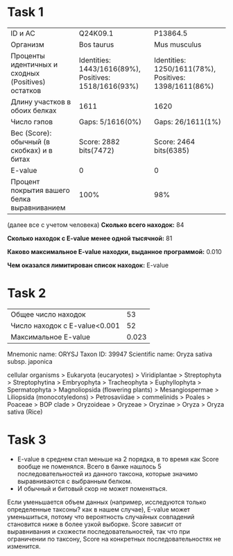 # Task 1

|                                                     |                                                       |                                                       |
| --------------------------------------------------- | ----------------------------------------------------- | ----------------------------------------------------- |
| ID и AC                                             | Q24K09.1                                              | P13864.5                                              |
| Организм                                            | Bos taurus                                            | Mus musculus                                          |
| Проценты  идентичных и сходных (Positives) остатков | Identities:	1443/1616(89%), Positives: 1518/1616(93%) | Identities: 1250/1611(78%), Positives: 1398/1611(86%) |
| Длину	участков в обоих белках                       | 1611                                                  | 1620                                                  |
| Число гэпов                                         | Gaps: 5/1616(0%)                                      | Gaps: 26/1611(1%)                                     |
| Вес (Score): обычный (в скобках) и в битах          | Score: 2882 bits(7472)                                | Score: 2464 bits(6385)                                |
| E-value                                             | 0                                                     | 0                                                     |
| Процент покрытия вашего белка выравниванием         | 100%                                                  | 98%                                                      |

(далее все с учетом человека)
**Сколько всего находок:** 84 

**Сколько находок с E-value менее одной тысячной:** 81

**Каково максимальное E-value находки, выданное программой:** 0.010

**Чем оказался лимитирован список находок:** E-value

# Task 2

|                               |       |
| ----------------------------- | ----- |
| Общее число находок           | 53    |
| Число находок с E-value<0.001 | 52    |
| Максимальное E-value          | 0.023 |

Mnemonic name: ORYSJ
Taxon ID: 39947
Scientific name: Oryza sativa subsp. japonica

cellular organisms > Eukaryota (eucaryotes) > Viridiplantae > Streptophyta > Streptophytina > Embryophyta > Tracheophyta > Euphyllophyta > Spermatophyta > Magnoliopsida (flowering plants) > Mesangiospermae > Liliopsida (monocotyledons) > Petrosaviidae > commelinids > Poales > Poaceae > BOP clade > Oryzoideae > Oryzeae > Oryzinae > Oryza > Oryza sativa (Rice)
# Task 3

- E-value в среднем стал меньше на 2 порядка, в то время как Score вообще не поменялся. Всего в банке нашлось 5 последовательностей из данного таксона, которые значимо выравниваются с выбранным белком.
- И обычный и битовый скор не может поменяться.

Если уменьшается объем данных (например, исследуются только определенные таксоны? как в нашем случае), E-value может уменьшиться, потому что вероятность случайных совпадений становится ниже в более узкой выборке. Score зависит от выравнивания и схожести последовательностей, так что при ограничении по таксону, Score на конкретных последовательностях не изменится.

